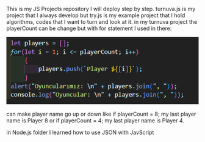 This is my JS Projects repository I will deploy step by step.
turnuva.js is my project that I always develop but try.js is my example project that I hold algorithms, codes that I want to turn and look at it.
in my turnuva project the playerCount can be change but with for statement I used in there:

![alt text](image-1.png)

can make player name go up or down like if playerCount = 8; my last player name is Player 8 or if playerCount = 4; my last player name is Player 4.

in Node.js folder I learned how to use JSON with JavScript
